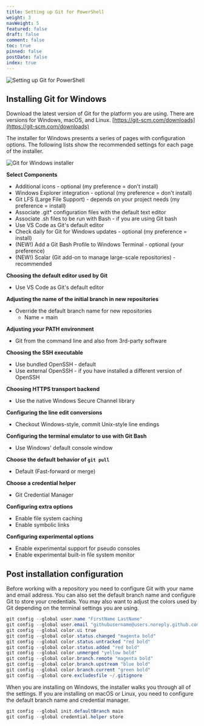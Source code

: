 ```yaml
---
title: Setting up Git for PowerShell
weight: 3
navWeight: 5
featured: false
draft: false
comment: false
toc: true
pinned: false
postDate: false
index: true
---
```

<!-- markdownlint-disable MD041 -->

![Setting up Git for PowerShell](images/github/slide3.png)

## Installing Git for Windows

Download the latest version of Git for the platform you are using. There are versions for Windows,
macOS, and Linux. [https://git-scm.com/downloads](https://git-scm.com/downloads)

The installer for Windows presents a series of pages with configuration options. The following lists
show the recommended settings for each page of the installer.

![Git for Windows installer](images/github/git-install.png)

**Select Components**

- Additional icons - optional (my preference = don't install)
- Windows Explorer integration - optional (my preference = don't install)
- Git LFS (Large File Support) - depends on your project needs (my preference = install)
- Associate .git* configuration files with the default text editor
- Associate .sh files to be run with Bash - if you are using Git bash
- Use VS Code as Git's default editor
- Check daily for Git for Windows updates - optional (my preference = install)
- (NEW!) Add a Git Bash Profile to Windows Terminal - optional (your preference)
- (NEW!) Scalar (Git add-on to manage large-scale repositories) - recommended

**Choosing the default editor used by Git**

- Use VS Code as Git's default editor

**Adjusting the name of the initial branch in new repositories**

- Override the default branch name for new repositories
  - Name = main

**Adjusting your PATH environment**

- Git from the command line and also from 3rd-party software

**Choosing the SSH executable**

- Use bundled OpenSSH - default
- Use external OpenSSH - if you have installed a different version of OpenSSH

**Choosing HTTPS transport backend**

- Use the native Windows Secure Channel library

**Configuring the line edit conversions**

- Checkout Windows-style, commit Unix-style line endings

**Configuring the terminal emulator to use with Git Bash**

- Use Windows' default console window

**Choose the default behavior of `git pull`**

- Default (Fast-forward or merge)

**Choose a credential helper**

- Git Credential Manager

**Configuring extra options**

- Enable file system caching
- Enable symbolic links

**Configuring experimental options**

- Enable experimental support for pseudo consoles
- Enable experimental built-in file system monitor

## Post installation configuration

Before working with a repository you need to configure Git with your name and email address. You can
also set the default branch name and configure Git to store your credentials. You may also want to
adjust the colors used by Git depending on the terminal settings you are using.

```powershell
git config --global user.name "FirstName LastName"
git config --global user.email "githubusername@users.noreply.github.com"
git config --global color.ui true
git config --global color.status.changed "magenta bold"
git config --global color.status.untracked "red bold"
git config --global color.status.added "red bold"
git config --global color.unmerged "yellow bold"
git config --global color.branch.remote "magenta bold"
git config --global color.branch.upstream "blue bold"
git config --global color.branch.current "green bold"
git config --global core.excludesfile ~/.gitignore
```

When you are installing on Windows, the installer walks you through all of the settings. If you are
installing on macOS or Linux, you need to configure the default branch name and credential manager.

```powershell
git config --global init.defaultBranch main
git config --global credential.helper store
```

